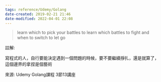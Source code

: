 ```yaml
---
tags: reference/Udemy/Golang 
date-created: 2019-02-21 21:46
date-modified: 2022-04-01 22:08
---
```


>learn which to pick your battles to learn which battles to fight and when to switch to let go

註解: 

寫程式的人，自行要能決定遇到一個問題的時候，要不要繼續掙扎，還是就算了，這個邊界的拿捏是個藝術

來源: Udemy Golang課程 3節13講座
